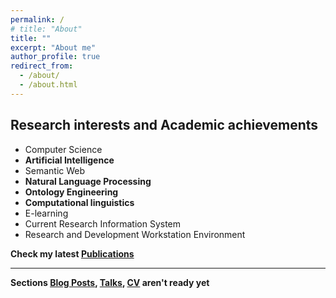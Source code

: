 ```yaml
---
permalink: /
# title: "About"
title: ""
excerpt: "About me"
author_profile: true
redirect_from: 
  - /about/
  - /about.html
---
```


## Research interests and Academic achievements
* Computer Science
* **Artificial Intelligence**
* Semantic Web
* **Natural Language Processing**
* **Ontology Engineering**
* **Computational linguistics**
* E-learning
* Current Research Information System
* Research and Development Workstation Environment

**Check my latest [Publications](https://malakhovks.github.io/publications/)**

------

**Sections [Blog Posts](https://malakhovks.github.io/year-archive/), [Talks](https://malakhovks.github.io/talks/), [CV](https://malakhovks.github.io/cv/) aren't ready yet**



